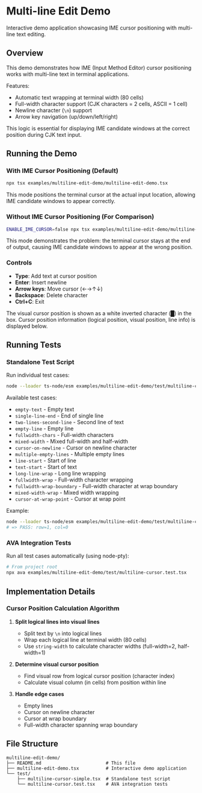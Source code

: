# Multi-line Edit Demo

Interactive demo application showcasing IME cursor positioning with multi-line text editing.

## Overview

This demo demonstrates how IME (Input Method Editor) cursor positioning works with multi-line text in terminal applications.

Features:
- Automatic text wrapping at terminal width (80 cells)
- Full-width character support (CJK characters = 2 cells, ASCII = 1 cell)
- Newline character (`\n`) support
- Arrow key navigation (up/down/left/right)

This logic is essential for displaying IME candidate windows at the correct position during CJK text input.

## Running the Demo

### With IME Cursor Positioning (Default)

```bash
npx tsx examples/multiline-edit-demo/multiline-edit-demo.tsx
```

This mode positions the terminal cursor at the actual input location, allowing IME candidate windows to appear correctly.

### Without IME Cursor Positioning (For Comparison)

```bash
ENABLE_IME_CURSOR=false npx tsx examples/multiline-edit-demo/multiline-edit-demo.tsx
```

This mode demonstrates the problem: the terminal cursor stays at the end of output, causing IME candidate windows to appear at the wrong position.

### Controls

- **Type**: Add text at cursor position
- **Enter**: Insert newline
- **Arrow keys**: Move cursor (←→↑↓)
- **Backspace**: Delete character
- **Ctrl+C**: Exit

The visual cursor position is shown as a white inverted character (█) in the box.
Cursor position information (logical position, visual position, line info) is displayed below.

## Running Tests

### Standalone Test Script

Run individual test cases:

```bash
node --loader ts-node/esm examples/multiline-edit-demo/test/multiline-cursor-simple.tsx <test-name>
```

Available test cases:
- `empty-text` - Empty text
- `single-line-end` - End of single line
- `two-lines-second-line` - Second line of text
- `empty-line` - Empty line
- `fullwidth-chars` - Full-width characters
- `mixed-width` - Mixed full-width and half-width
- `cursor-on-newline` - Cursor on newline character
- `multiple-empty-lines` - Multiple empty lines
- `line-start` - Start of line
- `text-start` - Start of text
- `long-line-wrap` - Long line wrapping
- `fullwidth-wrap` - Full-width character wrapping
- `fullwidth-wrap-boundary` - Full-width character at wrap boundary
- `mixed-width-wrap` - Mixed width wrapping
- `cursor-at-wrap-point` - Cursor at wrap point

Example:
```bash
node --loader ts-node/esm examples/multiline-edit-demo/test/multiline-cursor-simple.tsx fullwidth-wrap-boundary
# => PASS: row=1, col=0
```

### AVA Integration Tests

Run all test cases automatically (using node-pty):

```bash
# From project root
npx ava examples/multiline-edit-demo/test/multiline-cursor.test.tsx
```

## Implementation Details

### Cursor Position Calculation Algorithm

1. **Split logical lines into visual lines**
   - Split text by `\n` into logical lines
   - Wrap each logical line at terminal width (80 cells)
   - Use `string-width` to calculate character widths (full-width=2, half-width=1)

2. **Determine visual cursor position**
   - Find visual row from logical cursor position (character index)
   - Calculate visual column (in cells) from position within line

3. **Handle edge cases**
   - Empty lines
   - Cursor on newline character
   - Cursor at wrap boundary
   - Full-width character spanning wrap boundary

## File Structure

```
multiline-edit-demo/
├── README.md                        # This file
├── multiline-edit-demo.tsx          # Interactive demo application
└── test/
    ├── multiline-cursor-simple.tsx  # Standalone test script
    └── multiline-cursor.test.tsx    # AVA integration tests
```
